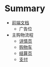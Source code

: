 # Summary

* [前端文档](README.md)
   * 广告位
* 主购物流程
   * [详情页](store/product.md)
   * [购物车](store/cart.md)
   * [结算页](store/checkout.md)
   * [支付](store/payment.md)

